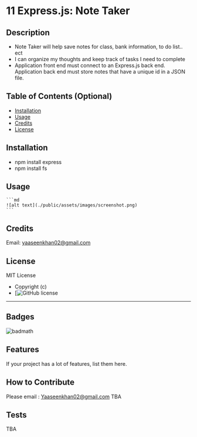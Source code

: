 
# 11 Express.js: Note Taker
## Description
- Note Taker will help save notes for class, bank information, to do list.. ect
- I can organize my thoughts and keep track of tasks I need to complete
- Application front end must connect to an Express.js back end. Application back end must store notes that have a unique id in a JSON file.
## Table of Contents (Optional)
- [Installation](#installation)
- [Usage](#usage)
- [Credits](#credits)
- [License](#license)
## Installation
- npm install express
- npm install fs
## Usage
    ```md
    ![alt text](./public/assets/images/screenshot.png)
    ```
## Credits
Email: yaaseenkhan02@gmail.com
## License
MIT License
- Copyright (c) 
- [![GitHub license](https://img.shields.io/github/license/Naereen/StrapDown.js.svg)

---
## Badges
![badmath](https://img.shields.io/github/languages/top/lernantino/badmath)
## Features
If your project has a lot of features, list them here.
## How to Contribute
Please email : Yaaseenkhan02@gmail.com
TBA
## Tests
TBA